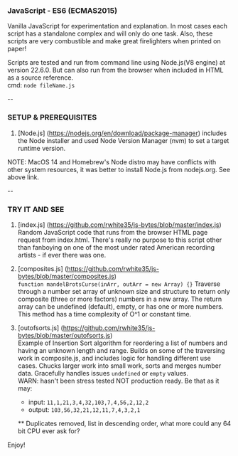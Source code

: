 ### JavaScript - ES6 (ECMAS2015)

Vanilla JavaScript for experimentation and explanation. In most cases each script has a standalone complex and will only do one task.
Also, these scripts are very combustible and make great firelighters when printed on paper!

Scripts are tested and run from command line using Node.js(V8 engine) at version 22.6.0. But can also run from the browser when included in HTML as a source reference.<br />
cmd: `node fileName.js`

--

### SETUP & PREREQUISITES

1. [Node.js] (https://nodejs.org/en/download/package-manager) includes the Node installer and used Node Version Manager (nvm) to set a target runtime version.

NOTE: MacOS 14 and Homebrew's Node distro may have conflicts with other system resources, it was better to install Node.js from nodejs.org. See above link.

--

### TRY IT AND SEE

1. [index.js] (https://github.com/rwhite35/js-bytes/blob/master/index.js)<br />
   Random JavaScript code that runs from the browser HTML page request from index.html. There's really no purpose to this script other than fanboying on one of the most under rated American recording artists - if ever there was one.

2. [composites.js] (https://github.com/rwhite35/js-bytes/blob/master/composites.js)<br />
   `function mandelBrotsCurse(inArr, outArr = new Array) {}`
   Traverse through a number set array of unknown size and structure to return only composite (three or more factors) numbers in a new array. The return array can be undefined (default), empty, or has one or more numbers. This method has a time complexity of O^1 or constant time.

3. [outofsorts.js] (https://github.com/rwhite35/js-bytes/blob/master/outofsorts.js)<br />
   Example of Insertion Sort algorithm for reordering a list of numbers and having an unknown length and range. Builds on some of the traversing work in composite.js, and includes logic for handling different use cases. Chucks larger work into small work, sorts and merges number data. Gracefully handles issues `undefined` or `empty` values.<br />
   WARN: hasn't been stress tested NOT production ready. Be that as it may:

   - input: `11,1,21,3,4,32,103,7,4,56,2,12,2`
   - output: `103,56,32,21,12,11,7,4,3,2,1`

   \*\* Duplicates removed, list in descending order, what more could any 64 bit CPU ever ask for?

Enjoy!
